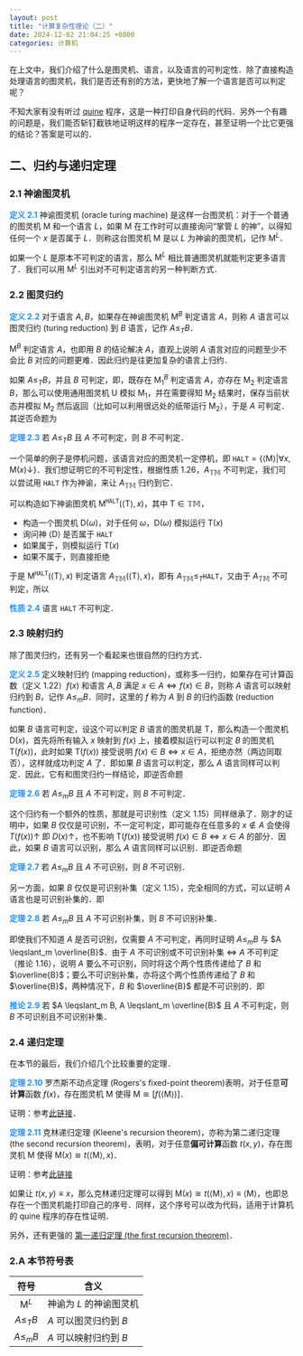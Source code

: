 ```yaml
---
layout: post
title: "计算复杂性理论（二）"
date: 2024-12-02 21:04:25 +0800
categories: 计算机
---
```


<script type="text/x-mathjax-config">
  MathJax.Hub.Config({
    jax: ["input/TeX","input/MathML","output/SVG", "output/CommonHTML"],
extensions: ["tex2jax.js","mml2jax.js","MathMenu.js","MathZoom.js", "CHTML-preview.js"],
TeX: {
  extensions: ["AMSmath.js","AMSsymbols.js","noErrors.js","noUndefined.js"]
},
  tex2jax: {
      inlineMath: [ ['$','$'], ["\\(","\\)"] ],
      displayMath: [ ['$$','$$'], ["\\[","\\]"] ],
      processEscapes: true,
      processEnvironments: true
    },
    "HTML-CSS": { availableFonts: ["TeX"] }
  });
</script>
<script type="text/javascript" src="https://cdn.mathjax.org/mathjax/latest/MathJax.js?config=TeX-AMS_HTML-full"></script>

在上文中，我们介绍了什么是图灵机、语言，以及语言的可判定性．除了直接构造处理语言的图灵机，我们是否还有别的方法，更快地了解一个语言是否可以判定呢？

不知大家有没有听过 [quine](https://en.wikipedia.org/wiki/Quine_(computing)) 程序，这是一种打印自身代码的代码．另外一个有趣的问题是，我们能否斩钉截铁地证明这样的程序一定存在，甚至证明一个比它更强的结论？答案是可以的．

## 二、归约与递归定理

### 2.1 神谕图灵机

**<font color=dodgerblue>定义 2.1</font>** 神谕图灵机 (oracle turing machine) 是这样一台图灵机：对于一个普通的图灵机 $\text{M}$ 和一个语言 $L$，如果 $\text{M}$ 在工作时可以直接询问“掌管 $L$ 的神”，以得知任何一个 $x$ 是否属于 $L$．则称这台图灵机 $\text{M}$ 是以 $L$ 为神谕的图灵机，记作 $\text{M}^L$．

如果一个 $L$ 是原本不可判定的语言，那么 $\text{M}^L$ 相比普通图灵机就能判定更多语言了．我们可以用 $\text{M}^L$ 引出对不可判定语言的另一种判断方式．

### 2.2 图灵归约

**<font color=dodgerblue>定义 2.2</font>** 对于语言 $A, B$，如果存在神谕图灵机 $\text{M}^B$ 判定语言 $A$，则称 $A$ 语言可以图灵归约 (turing reduction) 到 $B$ 语言，记作 $A \leqslant_T B$．

$\text{M}^B$ 判定语言 $A$，也即用 $B$ 的结论解决 $A$，直观上说明 $A$ 语言对应的问题至少不会比 $B$ 对应的问题更难．因此归约是往更加复杂的语言上归约．

如果 $A \leqslant_T B$，并且 $B$ 可判定，即，既存在 $\text{M}_1^B$ 判定语言 $A$，亦存在 $\text{M}_2$ 判定语言 $B$，那么可以使用通用图灵机 $\text{U}$ 模拟 $\text{M}_1$，并在需要得知 $\text{M}_2$ 结果时，保存当前状态并模拟 $\text{M}_2$ 然后返回（比如可以利用很远处的纸带运行 $\text{M}_2$），于是 $A$ 可判定．其逆否命题为

**<font color=dodgerblue>定理 2.3</font>** 若 $A \leqslant_T B$ 且 $A$ 不可判定，则 $B$ 不可判定．

一个简单的例子是停机问题，该语言对应的图灵机一定停机，即 $\texttt{HALT} = \left\lbrace\langle{\text{M} }\rangle\right\vert\left.\forall{x},{\text{M} }(x)\downarrow\right\rbrace$．我们想证明它的不可判定性，根据性质 1.26，$A_{\mathbb{TM} }$ 不可判定，我们可以尝试用 $\texttt{HALT}$ 作为神谕，来让 $A_{\mathbb{TM} }$ 归约到它．

可以构造如下神谕图灵机 $\text{M}^\texttt{HALT}(\langle\text{T}\rangle, x)$，其中 $\text{T} \in \mathbb{TM}$，

- 构造一个图灵机 $\text{D}(\omega)$，对于任何 $\omega$，$\text{D}(\omega)$ 模拟运行 $\text{T}(x)$
- 询问神 $\langle{\text{D} }\rangle$ 是否属于 $\texttt{HALT}$
- 如果属于，则模拟运行 $\text{T}(x)$
- 如果不属于，则直接拒绝

于是 $\text{M}^\texttt{HALT}(\langle\text{T}\rangle, x)$ 判定语言 $A_{\mathbb{TM} }(\langle\text{T}\rangle, x)$，即有 $A_{\mathbb{TM} } \leqslant_T \texttt{HALT}$，又由于 $A_{\mathbb{TM} }$ 不可判定，所以

**<font color=dodgerblue>性质 2.4</font>** 语言 $\texttt{HALT}$ 不可判定．

### 2.3 映射归约

除了图灵归约，还有另一个看起来也很自然的归约方式．

**<font color=dodgerblue>定义 2.5</font>** 定义映射归约 (mapping reduction)，或称多一归约，如果存在可计算函数（定义 1.22）$f(x)$ 和语言 $A, B$ 满足 $x\in A \Leftrightarrow f(x)\in B$，则称 $A$ 语言可以映射归约到 $B$，记作 $A \leqslant_m B$．同时，这里的 $f$ 称为 $A$ 到 $B$ 的归约函数 (reduction function)．

如果 $B$ 语言可判定，设这个可以判定 $B$ 语言的图灵机是 $\text{T}$，那么构造一个图灵机 $\text{D}(x)$，首先将所有输入 $x$ 映射到 $f(x)$ 上，接着模拟运行可以判定 $B$ 的图灵机 $\text{T}(f(x))$，此时如果 $\text{T}(f(x))$ 接受说明 $f(x)\in B \Leftrightarrow x\in A$，拒绝亦然（两边同取否），这样就成功判定 $A$ 了．即如果 $B$ 语言可以判定，那么 $A$ 语言同样可以判定．因此，它有和图灵归约一样结论，即逆否命题

**<font color=dodgerblue>定理 2.6</font>** 若 $A \leqslant_m B$ 且 $A$ 不可判定，则 $B$ 不可判定．

这个归约有一个额外的性质，那就是可识别性（定义 1.15）同样继承了．刚才的证明中，如果 $B$ 仅仅是可识别，不一定可判定，即可能存在任意多的 $x \notin A$ 会使得 $T(f(x))\uparrow$ 即 $D(x)\uparrow$，也不影响 $\text{T}(f(x))$ 接受说明 $f(x)\in B \Leftrightarrow x\in A$ 的部分．因此，如果 $B$ 语言可以识别，那么 $A$ 语言同样可以识别．即逆否命题

**<font color=dodgerblue>定理 2.7</font>** 若 $A \leqslant_m B$ 且 $A$ 不可识别，则 $B$ 不可识别．

另一方面，如果 $B$ 仅仅是可识别补集（定义 1.15），完全相同的方式，可以证明 $A$ 语言也是可识别补集的．即

**<font color=dodgerblue>定理 2.8</font>** 若 $A \leqslant_m B$ 且 $A$ 不可识别补集，则 $B$ 不可识别补集．

即使我们不知道 $A$ 是否可识别，仅需要 $A$ 不可判定，再同时证明 $A \leqslant_m B$ 与 $A \leqslant_m \overline{B}$．由于 $A$ 不可识别或不可识别补集 $\Leftrightarrow$ $A$ 不可判定（推论 1.16），说明 $A$ 要么不可识别，同时将这个两个性质传递给了 $B$ 和 $\overline{B}$；要么不可识别补集，亦将这个两个性质传递给了 $B$ 和 $\overline{B}$，两种情况下，$B$ 和 $\overline{B}$ 都是不可识别的．即

**<font color=dodgerblue>推论 2.9</font>** 若 $A \leqslant_m B, A \leqslant_m \overline{B}$ 且 $A$ 不可判定，则 $B$ 不可识别且不可识别补集．

### 2.4 递归定理

在本节的最后，我们介绍几个比较重要的定理．

**<font color=dodgerblue>定理 2.10</font>** 罗杰斯不动点定理 (Rogers's fixed-point theorem)表明，对于任意**可计算**函数 $f(x)$，存在图灵机 $\text{M}$ 使得 $\text{M}\cong\lbrack{f}(\langle{\text{M} }\rangle)\rbrack$．

证明：参考[此链接](https://en.wikipedia.org/wiki/Kleene%27s_recursion_theorem#Prooff_the_fixed-point_theorem)．

**<font color=dodgerblue>定理 2.11</font>** 克林递归定理 (Kleene's recursion theorem)，亦称为第二递归定理 (the second recursion theorem)，表明，对于任意**偏可计算**函数 $t(x, y)$，存在图灵机 $\text{M}$ 使得 $\text{M}(x)\cong{t}(\langle{\text{M} }\rangle, x)$．

证明：参考[此链接](https://en.wikipedia.org/wiki/Kleene%27s_recursion_theorem#Kleene's_second_recursion_theorem)

如果让 $t(x, y) \equiv x$，那么克林递归定理可以得到 $\text{M}(x)\cong{t}(\langle{\text{M} }\rangle, x) \equiv \langle{\text{M} }\rangle$，也即总存在一个图灵机能打印自己的序号．同样，这个序号可以改为代码，适用于计算机的 quine 程序的存在性证明．

另外，还有更强的 [第一递归定理 (the first recursion theorem)](https://en.wikipedia.org/wiki/Kleene%27s_recursion_theorem#The_first_recursion_theorem)．

### 2.A 本节符号表

| 符号 | 含义 |
| :---: | --- |
| $\text{M}^L$ | 神谕为 $L$ 的神谕图灵机 |
| $A \leqslant_T B$ | $A$ 可以图灵归约到 $B$ |
| $A \leqslant_m B$ | $A$ 可以映射归约到 $B$ |
